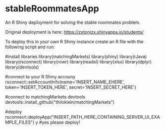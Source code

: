 # stableRoommatesApp
An R Shiny deployment for solving the stable roommates problem.

Original deployment is here: https://zxtonizx.shinyapps.io/students/

To deploy this in your own R Shiny instance create an R file with the following script and run:


#install libraries
library(matchingMarkets)
library(shiny)
library(rJava)
library(rsconnect)
library(rowr)
library(readxl)
library(xlsx)
library(dplyr) 
library(devtools) 

#connect to your R Shiny accouny
rsconnect::setAccountInfo(name='INSERT_NAME_EHERE',
                          token='INSERT_TOKEN_HERE',
                          secret='INSERT_SECRET_HERE')

#connect to matchingMarkets devtools
devtools::install_github("thiloklein/matchingMarkets")

#deploy
rsconnect::deployApp("INSERT_PATH_HERE_CONTAINING_SERVER_UI_EXAMPLE_FILES")
y #yes please deploy!
